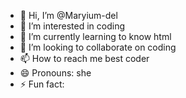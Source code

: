- 👋 Hi, I’m @Maryium-del
- 👀 I’m interested in coding 
- 🌱 I’m currently learning to know html
- 💞️ I’m looking to collaborate on coding 
- 📫 How to reach me best coder
- 😄 Pronouns: she
- ⚡ Fun fact: 

<!---
Maryium-del/Maryium-del is a ✨ special ✨ repository because its `README.md` (this file) appears on your GitHub profile.
You can click the Preview link to take a look at your changes.
--->
